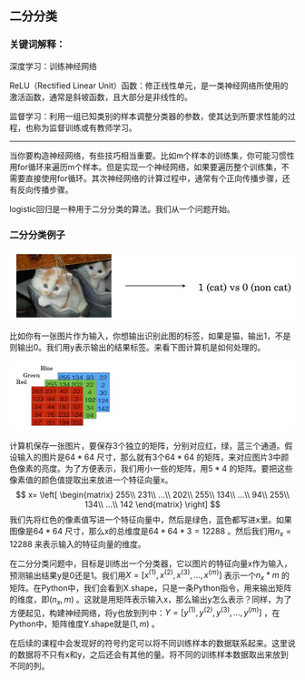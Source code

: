 ## 二分分类

### 关键词解释：

深度学习：训练神经网络

ReLU（Rectified Linear Unit）函数：修正线性单元，是一类神经网络所使用的激活函数，通常是斜坡函数，且大部分是非线性的。

监督学习：利用一组已知类别的样本调整分类器的参数，使其达到所要求性能的过程，也称为监督训练或有教师学习。

---



当你要构造神经网络，有些技巧相当重要。比如m个样本的训练集，你可能习惯性用for循环来遍历m个样本。但是实现一个神经网络，如果要遍历整个训练集，不需要直接使用for循环。其次神经网络的计算过程中，通常有个正向传播步骤，还有反向传播步骤。

logistic回归是一种用于二分分类的算法。我们从一个问题开始。



### 二分分类例子

![2.1.1](../img/2.1.1.jpg)

比如你有一张图片作为输入，你想输出识别此图的标签，如果是猫，输出1，不是则输出0。我们用y表示输出的结果标签。来看下图计算机是如何处理的。

![2.1.1](../img/2.1.2.jpg)

计算机保存一张图片，要保存3个独立的矩阵，分别对应红，绿，蓝三个通道。假设输入的图片是$64*64$ 尺寸，那么就有3个$64*64$ 的矩阵，来对应图片3中颜色像素的亮度。为了方便表示，我们用小一些的矩阵，用$5*4$ 的矩阵。要把这些像素值的颜色值提取出来放进一个特征向量x。
$$
x= \left[
 \begin{matrix}
   255\\
   231\\
   ...\\
   202\\
   255\\
   134\\
   ...\\
   94\\
   255\\
   134\\
   ...\\
   142
  \end{matrix}
  \right]
$$
我们先将红色的像素值写进一个特征向量中，然后是绿色，蓝色都写进x里。如果图像是$64*64$ 尺寸，那么x的总维度是$64*64*3=12288$ 。然后我们用$n_x=12288$ 来表示输入的特征向量的维度。

在二分分类问题中，目标是训练出一个分类器，它以图片的特征向量x作为输入，预测输出结果y是0还是1。我们用$X=[x^{(1)},x^{(2)},x^{(3)},...,x^{(m)}]$ 表示一个$n_x*m$ 的矩阵。在Python中，我们会看到X.shape，只是一条Python指令，用来输出矩阵的维度，即$(n_x,m)$ 。这就是用矩阵表示输入x，那么输出y怎么表示？同样，为了方便起见，构建神经网络，将y也放到列中：$Y=[y^{(1)},y^{(2)},y^{(3)},...,y^{(m)}]$ ，在Python中，矩阵维度Y.shape就是$(1,m)$ 。

在后续的课程中会发现好的符号约定可以将不同训练样本的数据联系起来。这里说的数据将不只有x和y，之后还会有其他的量。将不同的训练样本数据取出来放到不同的列。





